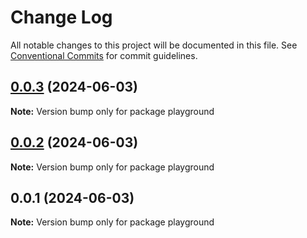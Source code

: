 # Change Log

All notable changes to this project will be documented in this file.
See [Conventional Commits](https://conventionalcommits.org) for commit guidelines.

## [0.0.3](https://github.com/QingShan-Xu/playground/compare/v0.0.2...v0.0.3) (2024-06-03)

**Note:** Version bump only for package playground

## [0.0.2](https://github.com/QingShan-Xu/playground/compare/v0.0.1...v0.0.2) (2024-06-03)

**Note:** Version bump only for package playground

## 0.0.1 (2024-06-03)

**Note:** Version bump only for package playground
